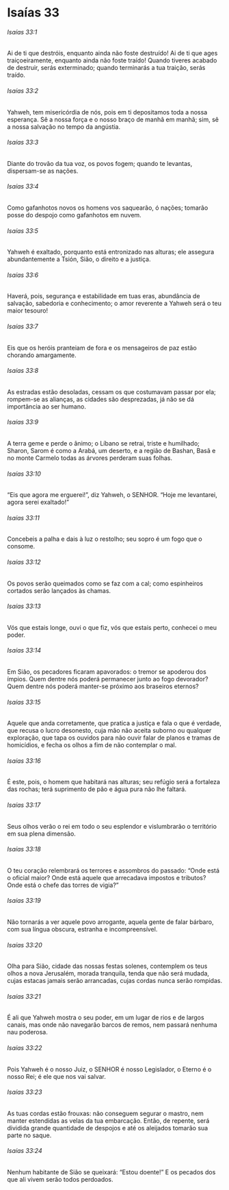# Isaías 33

###### Isaías 33:1

Ai de ti que destróis, enquanto ainda não foste destruído! Ai de ti que ages traiçoeiramente, enquanto ainda não foste traído! Quando tiveres acabado de destruir, serás exterminado; quando terminarás a tua traição, serás traído.

###### Isaías 33:2

Yahweh, tem misericórdia de nós, pois em ti depositamos toda a nossa esperança. Sê a nossa força e o nosso braço de manhã em manhã; sim, sê a nossa salvação no tempo da angústia.

###### Isaías 33:3

Diante do trovão da tua voz, os povos fogem; quando te levantas, dispersam-se as nações.

###### Isaías 33:4

Como gafanhotos novos os homens vos saquearão, ó nações; tomarão posse do despojo como gafanhotos em nuvem.

###### Isaías 33:5

Yahweh é exaltado, porquanto está entronizado nas alturas; ele assegura abundantemente a Tsión, Sião, o direito e a justiça.

###### Isaías 33:6

Haverá, pois, segurança e estabilidade em tuas eras, abundância de salvação, sabedoria e conhecimento; o amor reverente a Yahweh será o teu maior tesouro!

###### Isaías 33:7

Eis que os heróis pranteiam de fora e os mensageiros de paz estão chorando amargamente.

###### Isaías 33:8

As estradas estão desoladas, cessam os que costumavam passar por ela; rompem-se as alianças, as cidades são desprezadas, já não se dá importância ao ser humano.

###### Isaías 33:9

A terra geme e perde o ânimo; o Líbano se retrai, triste e humilhado; Sharon, Sarom é como a Arabá, um deserto, e a região de Bashan, Basã e no monte Carmelo todas as árvores perderam suas folhas.

###### Isaías 33:10

“Eis que agora me erguerei!”, diz Yahweh, o SENHOR. “Hoje me levantarei, agora serei exaltado!”

###### Isaías 33:11

Concebeis a palha e dais à luz o restolho; seu sopro é um fogo que o consome.

###### Isaías 33:12

Os povos serão queimados como se faz com a cal; como espinheiros cortados serão lançados às chamas.

###### Isaías 33:13

Vós que estais longe, ouvi o que fiz, vós que estais perto, conhecei o meu poder.

###### Isaías 33:14

Em Sião, os pecadores ficaram apavorados: o tremor se apoderou dos ímpios. Quem dentre nós poderá permanecer junto ao fogo devorador? Quem dentre nós poderá manter-se próximo aos braseiros eternos?

###### Isaías 33:15

Aquele que anda corretamente, que pratica a justiça e fala o que é verdade, que recusa o lucro desonesto, cuja mão não aceita suborno ou qualquer exploração, que tapa os ouvidos para não ouvir falar de planos e tramas de homicídios, e fecha os olhos a fim de não contemplar o mal.

###### Isaías 33:16

É este, pois, o homem que habitará nas alturas; seu refúgio será a fortaleza das rochas; terá suprimento de pão e água pura não lhe faltará.

###### Isaías 33:17

Seus olhos verão o rei em todo o seu esplendor e vislumbrarão o território em sua plena dimensão.

###### Isaías 33:18

O teu coração relembrará os terrores e assombros do passado: “Onde está o oficial maior? Onde está aquele que arrecadava impostos e tributos? Onde está o chefe das torres de vigia?”

###### Isaías 33:19

Não tornarás a ver aquele povo arrogante, aquela gente de falar bárbaro, com sua língua obscura, estranha e incompreensível.

###### Isaías 33:20

Olha para Sião, cidade das nossas festas solenes, contemplem os teus olhos a nova Jerusalém, morada tranquila, tenda que não será mudada, cujas estacas jamais serão arrancadas, cujas cordas nunca serão rompidas.

###### Isaías 33:21

É ali que Yahweh mostra o seu poder, em um lugar de rios e de largos canais, mas onde não navegarão barcos de remos, nem passará nenhuma nau poderosa.

###### Isaías 33:22

Pois Yahweh é o nosso Juiz, o SENHOR é nosso Legislador, o Eterno é o nosso Rei; é ele que nos vai salvar.

###### Isaías 33:23

As tuas cordas estão frouxas: não conseguem segurar o mastro, nem manter estendidas as velas da tua embarcação. Então, de repente, será dividida grande quantidade de despojos e até os aleijados tomarão sua parte no saque.

###### Isaías 33:24

Nenhum habitante de Sião se queixará: “Estou doente!” E os pecados dos que ali vivem serão todos perdoados.

